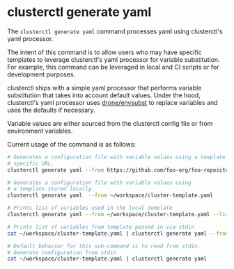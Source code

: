 # clusterctl generate yaml

The `clusterctl generate yaml` command processes yaml using clusterctl's yaml
processor.

The intent of this command is to allow users who may have specific templates
to leverage clusterctl's yaml processor for variable substitution. For
example, this command can be leveraged in local and CI scripts or for
development purposes.

clusterctl ships with a simple yaml processor that performs variable
substitution that takes into account default values.
Under the hood, clusterctl's yaml processor uses
[drone/envsubst][drone-envsubst] to replace variables and uses the defaults if
necessary.

Variable values are either sourced from the clusterctl config file or
from environment variables.

Current usage of the command is as follows:
```bash
# Generates a configuration file with variable values using a template from a
# specific URL.
clusterctl generate yaml --from https://github.com/foo-org/foo-repository/blob/master/cluster-template.yaml

# Generates a configuration file with variable values using
# a template stored locally.
clusterctl generate yaml  --from ~/workspace/cluster-template.yaml

# Prints list of variables used in the local template
clusterctl generate yaml --from ~/workspace/cluster-template.yaml --list-variables

# Prints list of variables from template passed in via stdin
cat ~/workspace/cluster-template.yaml | clusterctl generate yaml --from - --list-variables

# Default behavior for this sub-command is to read from stdin.
# Generate configuration from stdin
cat ~/workspace/cluster-template.yaml | clusterctl generate yaml
```

<!-- Links -->
[drone-envsubst]: https://github.com/drone/envsubst
